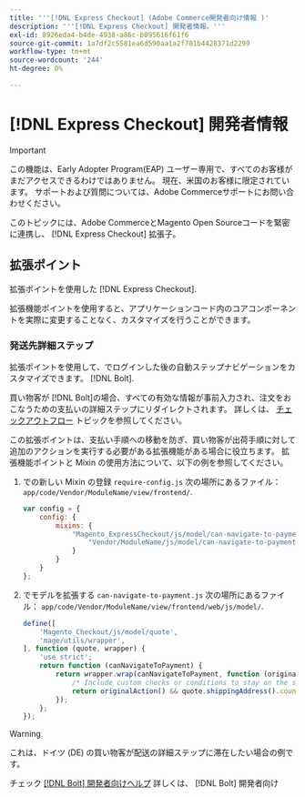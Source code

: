 ```yaml
---
title: '''[!DNL Express Checkout] (Adobe Commerce開発者向け情報 )'
description: '''[!DNL Express Checkout] 開発者情報。'''
exl-id: 8926eda4-b4de-4938-a86c-b095616f61f6
source-git-commit: 1a7df2c5581ea6d590aa1a2f701b4428371d2299
workflow-type: tm+mt
source-wordcount: '244'
ht-degree: 0%

---
```


# [!DNL Express Checkout] 開発者情報

>[!IMPORTANT]
>
> この機能は、Early Adopter Program(EAP) ユーザー専用で、すべてのお客様がまだアクセスできるわけではありません。 現在、米国のお客様に限定されています。 サポートおよび質問については、Adobe Commerceサポートにお問い合わせください。

このトピックには、Adobe CommerceとMagento Open Sourceコードを緊密に連携し、 [!DNL Express Checkout] 拡張子。

## 拡張ポイント

拡張ポイントを使用した [!DNL Express Checkout].

拡張機能ポイントを使用すると、アプリケーションコード内のコアコンポーネントを実際に変更することなく、カスタマイズを行うことができます。

### 発送先詳細ステップ

拡張ポイントを使用して、でログインした後の自動ステップナビゲーションをカスタマイズできます。 [!DNL Bolt].

買い物客が [!DNL Bolt]の場合、すべての有効な情報が事前入力され、注文をおこなうための支払いの詳細ステップにリダイレクトされます。 詳しくは、 [チェックアウトフロー](https://experienceleague.adobe.com/docs/commerce-merchant-services/express-checkout/manage-checkout/checkout-flow.html) トピックを参照してください。

この拡張ポイントは、支払い手順への移動を防ぎ、買い物客が出荷手順に対して追加のアクションを実行する必要がある拡張機能がある場合に役立ちます。 拡張機能ポイントと Mixin の使用方法について、以下の例を参照してください。

1. での新しい Mixin の登録 `require-config.js` 次の場所にあるファイル： `app/code/Vendor/ModuleName/view/frontend/`.

   ```js
   var config = {
       config: {
           mixins: {
               "Magento_ExpressCheckout/js/model/can-navigate-to-payment": {
                   "Vendor/ModuleName/js/model/can-navigate-to-payment-mixin": true
               }
           }
       }
   };
   ```

1. でモデルを拡張する `can-navigate-to-payment.js` 次の場所にあるファイル： `app/code/Vendor/ModuleName/view/frontend/web/js/model/`.

   ```js
   define([
       'Magento_Checkout/js/model/quote',
       'mage/utils/wrapper',
   ], function (quote, wrapper) {
       'use strict';
       return function (canNavigateToPayment) {
           return wrapper.wrap(canNavigateToPayment, function (originalAction) {
               /* Include custom checks or conditions to stay on the shipping step,i.e: your shopper is from Germany */
               return originalAction() && quote.shippingAddress().countryId !== 'DE');
           });
       };
   });
   ```

>[!WARNING]
>
> これは、ドイツ (DE) の買い物客が配送の詳細ステップに滞在したい場合の例です。

チェック [[!DNL Bolt] 開発者向けヘルプ](https://help.bolt.com/developers/) 詳しくは、 [!DNL Bolt] 開発者向け

